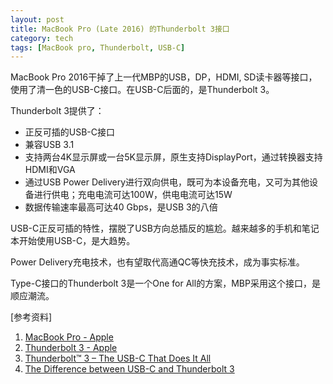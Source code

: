 ```yaml
---
layout: post
title: MacBook Pro (Late 2016) 的Thunderbolt 3接口
category: tech
tags: [MacBook pro, Thunderbolt, USB-C]
---
```

MacBook Pro 2016干掉了上一代MBP的USB，DP，HDMI, SD读卡器等接口，使用了清一色的USB-C接口。在USB-C后面的，是Thunderbolt 3。

Thunderbolt 3提供了：
* 正反可插的USB-C接口
* 兼容USB 3.1
* 支持两台4K显示屏或一台5K显示屏，原生支持DisplayPort，通过转换器支持HDMI和VGA
* 通过USB Power Delivery进行双向供电，既可为本设备充电，又可为其他设备进行供电；充电电流可达100W，供电电流可达15W
* 数据传输速率最高可达40 Gbps，是USB 3的八倍

USB-C正反可插的特性，摆脱了USB方向总插反的尴尬。越来越多的手机和笔记本开始使用USB-C，是大趋势。

Power Delivery充电技术，也有望取代高通QC等快充技术，成为事实标准。

Type-C接口的Thunderbolt 3是一个One for All的方案，MBP采用这个接口，是顺应潮流。

[参考资料]
1. [MacBook Pro - Apple](http://www.apple.com/cn/macbook-pro/)
2. [Thunderbolt 3 - Apple](http://www.apple.com/cn/thunderbolt/)
3. [Thunderbolt™ 3 – The USB-C That Does It All](https://thunderbolttechnology.net/blog/thunderbolt-3-usb-c-does-it-all)
4. [The Difference between USB-C and Thunderbolt 3](https://thunderbolttechnology.net/blog/difference-between-usb-c-and-thunderbolt-3)
